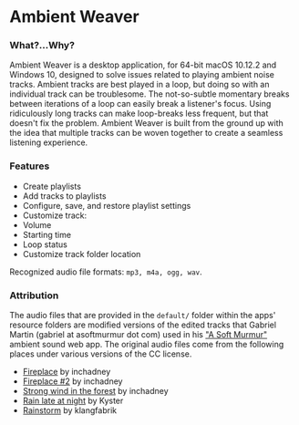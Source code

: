 Ambient Weaver
================

### What?...Why?

Ambient Weaver is a desktop application, for 64-bit macOS 10.12.2 and Windows 10, designed to solve issues related to playing ambient noise tracks. Ambient tracks are best played in a loop, but doing so with an individual track can be troublesome. The not-so-subtle momentary breaks between iterations of a loop can easily break a listener's focus. Using ridiculously long tracks can make loop-breaks less frequent, but that doesn't fix the problem. Ambient Weaver is built from the ground up with the idea that multiple tracks can be woven together to create a seamless listening experience.

### Features

* Create playlists
* Add tracks to playlists
* Configure, save, and restore playlist settings
 * Customize track:
  * Volume
  * Starting time
  * Loop status
* Customize track folder location

Recognized audio file formats: `mp3, m4a, ogg, wav`.

### Attribution

The audio files that are provided in the `default/` folder within the apps' resource folders are modified versions of the edited tracks that Gabriel Martin (gabriel at asoftmurmur dot com) used in his ["A Soft Murmur"](http://asoftmurmur.com/) ambient sound web app. The original audio files come from the following places under various versions of the CC license.

* [Fireplace](http://www.freesound.org/people/inchadney/sounds/83986/) by inchadney
* [Fireplace #2](http://www.freesound.org/people/inchadney/sounds/132534/) by inchadney
* [Strong wind in the forest](http://www.freesound.org/people/inchadney/sounds/105272/) by inchadney
* [Rain late at night](http://www.freesound.org/people/Kyster/sounds/122117/) by Kyster
* [Rainstorm](http://www.freesound.org/people/klangfabrik/sounds/194209/) by klangfabrik